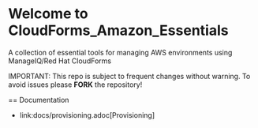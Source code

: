 <!---
 README.md
-------------------------------------------------------------------------------
   Copyright 2018 Kevin Morey <kevin@redhat.com>

   Licensed under the Apache License, Version 2.0 (the "License");
   you may not use this file except in compliance with the License.
   You may obtain a copy of the License at

       http://www.apache.org/licenses/LICENSE-2.0

   Unless required by applicable law or agreed to in writing, software
   distributed under the License is distributed on an "AS IS" BASIS,
   WITHOUT WARRANTIES OR CONDITIONS OF ANY KIND, either express or implied.
   See the License for the specific language governing permissions and
   limitations under the License.
-------------------------------------------------------------------------------
-->

# Welcome to CloudForms_Amazon_Essentials
A collection of essential tools for managing AWS environments using ManageIQ/Red Hat CloudForms

IMPORTANT: This repo is subject to frequent changes without warning.
To avoid issues please **FORK** the repository!

== Documentation
* link:docs/provisioning.adoc[Provisioning]
